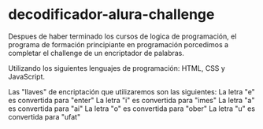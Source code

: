 # decodificador-alura-challenge
Despues de haber terminado los cursos de logica de programación, el programa de formación principiante en programación porcedimos a completar el challenge de un encriptador de palabras. 

Utilizando los siguientes lenguajes de programación: HTML, CSS y JavaScript.

Las "llaves" de encriptación que utilizaremos son las siguientes:
La letra "e" es convertida para "enter"
La letra "i" es convertida para "imes"
La letra "a" es convertida para "ai"
La letra "o" es convertida para "ober"
La letra "u" es convertida para "ufat"